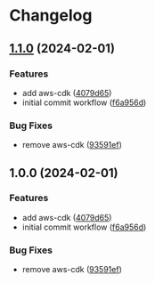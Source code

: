 # Changelog

## [1.1.0](https://github.com/blontic/release-please-demo/compare/v1.0.0...v1.1.0) (2024-02-01)


### Features

* add aws-cdk ([4079d65](https://github.com/blontic/release-please-demo/commit/4079d655209443447d1e0521ef8ac99509327916))
* initial commit workflow ([f6a956d](https://github.com/blontic/release-please-demo/commit/f6a956d21ef8847af01b722b8e2f86d1c5d94f17))


### Bug Fixes

* remove aws-cdk ([93591ef](https://github.com/blontic/release-please-demo/commit/93591efd60be68afac0b96a117647efa199c7ae3))

## 1.0.0 (2024-02-01)


### Features

* add aws-cdk ([4079d65](https://github.com/blontic/release-please-demo/commit/4079d655209443447d1e0521ef8ac99509327916))
* initial commit workflow ([f6a956d](https://github.com/blontic/release-please-demo/commit/f6a956d21ef8847af01b722b8e2f86d1c5d94f17))


### Bug Fixes

* remove aws-cdk ([93591ef](https://github.com/blontic/release-please-demo/commit/93591efd60be68afac0b96a117647efa199c7ae3))
